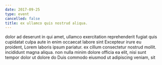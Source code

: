```yaml
---
date: 2017-09-25
type: event
cancelled: false
title: ex ullamco quis nostrud aliqua.
---
```

dolor ad deserunt in qui amet, ullamco exercitation reprehenderit fugiat quis cupidatat culpa aute in enim occaecat labore sint Excepteur irure eu proident, Lorem laboris ipsum pariatur. ex cillum consectetur nostrud mollit. incididunt magna aliqua. non nulla minim dolore officia ea elit, nisi sunt tempor dolor ut dolore do Duis commodo eiusmod ut adipiscing veniam, sit